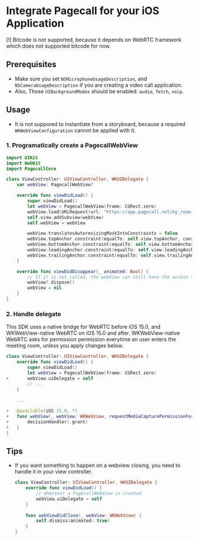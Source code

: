 # Integrate Pagecall for your iOS Application

[!] Bitcode is not supported, because it depends on WebRTC framework which does not supported bitcode for now.

## Prerequisites
- Make sure you set `NSMicrophoneUsageDescription`, and `NSCameraUsageDescription` if you are creating a video call application.
- Also, Those `UIBackgroundModes` should be enabled: `audio`, `fetch`, `voip`.

## Usage
- It is not suppored to instantiate from a storyboard, because a required `WKWebViewConfiguration` cannot be applied with it.

### 1. Programatically create a PagecallWebView
```swift
import UIKit
import WebKit
import PagecallCore

class ViewController: UIViewController, WKUIDelegate {
    var webView: PagecallWebView?

    override func viewDidLoad() {
        super.viewDidLoad()
        let webView = PagecallWebView(frame: CGRect.zero)
        webView.load(URLRequest(url: "https://app.pagecall.net/my_room_id"))
        self.view.addSubview(webView)
        self.webView = webView

        webView.translatesAutoresizingMaskIntoConstraints = false
        webView.topAnchor.constraint(equalTo: self.view.topAnchor, constant: 80.0).isActive = true
        webView.bottomAnchor.constraint(equalTo: self.view.bottomAnchor, constant: -20.0).isActive = true
        webView.leadingAnchor.constraint(equalTo: self.view.leadingAnchor, constant: 20.0).isActive = true
        webView.trailingAnchor.constraint(equalTo: self.view.trailingAnchor, constant: -20.0).isActive = true
    }

    override func viewDidDisappear(_ animated: Bool) {
        // If it is not called, the webView can still have the access to microphone or camera
        webView?.dispose()
        webView = nil
    }
}
```

### 2. Handle delegate
This SDK uses a native bridge for WebRTC before iOS 15.0, and WKWebView-native WebRTC on iOS 15.0 and after.
WKWebView-native WebRTC asks for permission permission everytime an user enters the meeting room, unless you apply changes below.
```swift
class ViewController: UIViewController, WKUIDelegate {
    override func viewDidLoad() {
        super.viewDidLoad()
        let webView = PagecallWebView(frame: CGRect.zero)
+       webView.uiDelegate = self
        // ...
    }
    
    ...

+   @available(iOS 15.0, *)
+   func webView(_ webView: WKWebView, requestMediaCapturePermissionFor origin: WKSecurityOrigin, initiatedByFrame frame: WKFrameInfo, type: WKMediaCaptureType, decisionHandler: @escaping (WKPermissionDecision) -> Void) {
+       decisionHandler(.grant)
+   }
}
```
    
## Tips
- If you want something to happen on a webview closing, you need to handle it in your view controller.
    ```swift
    class ViewController: UIViewController, WKUIDelegate {
        override func viewDidLoad() {
            // Wherever a PagecallWebView is created
            webView.uiDelegate = self
        }
      
        func webViewDidClose(_ webView: WKWebView) {
            self.dismiss(animated: true)
        }
    }
    ```
